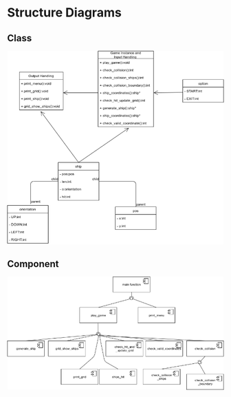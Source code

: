 # Structure Diagrams

## Class

![Class](https://github.com/nikhilvas123/battleships-in-c/blob/main/2_Architecture/structure%20Diagrams/class.png?w=500&h=500&q=100)

## Component

![Component](https://github.com/nikhilvas123/battleships-in-c/blob/main/2_Architecture/structure%20Diagrams/component.png?w=500&h=500&q=100)